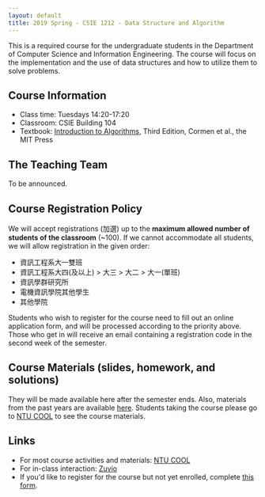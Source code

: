 ```yaml
---
layout: default
title: 2019 Spring - CSIE 1212 - Data Structure and Algorithm
---
```



This is a required course for the undergraduate students in the Department of Computer Science and Information Engineering. The course will focus on the implementation and the use of data structures and how to utilize them to solve problems.


## Course Information ##

  - Class time: Tuesdays 14:20-17:20
  - Classroom: CSIE Building 104
  - Textbook: [Introduction to Algorithms](https://www.amazon.com/Introduction-Algorithms-Third-Thomas-Cormen/dp/0262033844), Third Edition, Cormen et al., the MIT Press

## The Teaching Team ##

To be announced.

## Course Registration Policy ##
We will accept registrations (加選) up to the **maximum allowed number of students of the classroom** (~100). If we cannot accommodate all students, we will allow registration in the given order:
 - 資訊工程系大一雙班
 - 資訊工程系大四(及以上) > 大三 > 大二 > 大一(單班)
 - 資訊學群研究所
 - 電機資訊學院其他學生
 - 其他學院

Students who wish to register for the course need to fill out an online application form, and will be processed according to the priority above. Those who get in will receive an email containing a registration code in the second week of the semester.


## Course Materials (slides, homework, and solutions)
They will be made available here after the semester ends. Also, materials from the past years are available [here](https://www.csie.ntu.edu.tw/~hsinmu/courses/).
Students taking the course please go to [NTU COOL](https://cool.ntu.edu.tw) to see the course materials.

## Links ##
 - For most course activities and materials: [NTU COOL](https://cool.ntu.edu.tw)
 - For in-class interaction: [Zuvio](https://irs.zuvio.com.tw)
 - If you'd like to register for the course but not yet enrolled, complete [this form](https://docs.google.com/forms/d/15AoyWyew2q3pMP3-5izzCSecZrn-HnQb8ywbDpuUASU/edit).